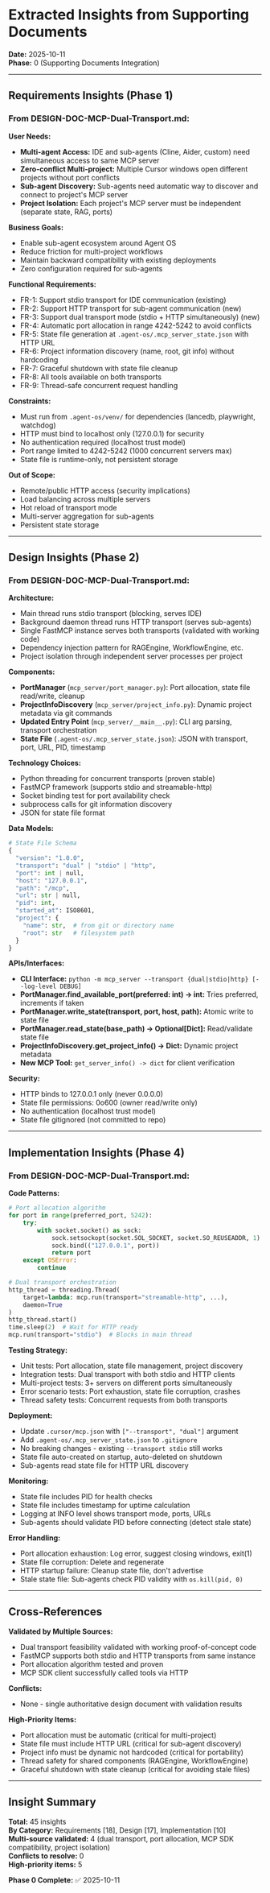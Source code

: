 # Extracted Insights from Supporting Documents

**Date:** 2025-10-11  
**Phase:** 0 (Supporting Documents Integration)

---

## Requirements Insights (Phase 1)

### From DESIGN-DOC-MCP-Dual-Transport.md:

**User Needs:**
- **Multi-agent Access:** IDE and sub-agents (Cline, Aider, custom) need simultaneous access to same MCP server
- **Zero-conflict Multi-project:** Multiple Cursor windows open different projects without port conflicts
- **Sub-agent Discovery:** Sub-agents need automatic way to discover and connect to project's MCP server
- **Project Isolation:** Each project's MCP server must be independent (separate state, RAG, ports)

**Business Goals:**
- Enable sub-agent ecosystem around Agent OS
- Reduce friction for multi-project workflows
- Maintain backward compatibility with existing deployments
- Zero configuration required for sub-agents

**Functional Requirements:**
- FR-1: Support stdio transport for IDE communication (existing)
- FR-2: Support HTTP transport for sub-agent communication (new)
- FR-3: Support dual transport mode (stdio + HTTP simultaneously) (new)
- FR-4: Automatic port allocation in range 4242-5242 to avoid conflicts
- FR-5: State file generation at `.agent-os/.mcp_server_state.json` with HTTP URL
- FR-6: Project information discovery (name, root, git info) without hardcoding
- FR-7: Graceful shutdown with state file cleanup
- FR-8: All tools available on both transports
- FR-9: Thread-safe concurrent request handling

**Constraints:**
- Must run from `.agent-os/venv/` for dependencies (lancedb, playwright, watchdog)
- HTTP must bind to localhost only (127.0.0.1) for security
- No authentication required (localhost trust model)
- Port range limited to 4242-5242 (1000 concurrent servers max)
- State file is runtime-only, not persistent storage

**Out of Scope:**
- Remote/public HTTP access (security implications)
- Load balancing across multiple servers
- Hot reload of transport mode
- Multi-server aggregation for sub-agents
- Persistent state storage

---

## Design Insights (Phase 2)

### From DESIGN-DOC-MCP-Dual-Transport.md:

**Architecture:**
- Main thread runs stdio transport (blocking, serves IDE)
- Background daemon thread runs HTTP transport (serves sub-agents)
- Single FastMCP instance serves both transports (validated with working code)
- Dependency injection pattern for RAGEngine, WorkflowEngine, etc.
- Project isolation through independent server processes per project

**Components:**
- **PortManager** (`mcp_server/port_manager.py`): Port allocation, state file read/write, cleanup
- **ProjectInfoDiscovery** (`mcp_server/project_info.py`): Dynamic project metadata via git commands
- **Updated Entry Point** (`mcp_server/__main__.py`): CLI arg parsing, transport orchestration
- **State File** (`.agent-os/.mcp_server_state.json`): JSON with transport, port, URL, PID, timestamp

**Technology Choices:**
- Python threading for concurrent transports (proven stable)
- FastMCP framework (supports stdio and streamable-http)
- Socket binding test for port availability check
- subprocess calls for git information discovery
- JSON for state file format

**Data Models:**
```python
# State File Schema
{
  "version": "1.0.0",
  "transport": "dual" | "stdio" | "http",
  "port": int | null,
  "host": "127.0.0.1",
  "path": "/mcp",
  "url": str | null,
  "pid": int,
  "started_at": ISO8601,
  "project": {
    "name": str,  # from git or directory name
    "root": str   # filesystem path
  }
}
```

**APIs/Interfaces:**
- **CLI Interface:** `python -m mcp_server --transport {dual|stdio|http} [--log-level DEBUG]`
- **PortManager.find_available_port(preferred: int) -> int:** Tries preferred, increments if taken
- **PortManager.write_state(transport, port, host, path):** Atomic write to state file
- **PortManager.read_state(base_path) -> Optional[Dict]:** Read/validate state file
- **ProjectInfoDiscovery.get_project_info() -> Dict:** Dynamic project metadata
- **New MCP Tool:** `get_server_info() -> dict` for client verification

**Security:**
- HTTP binds to 127.0.0.1 only (never 0.0.0.0)
- State file permissions: 0o600 (owner read/write only)
- No authentication (localhost trust model)
- State file gitignored (not committed to repo)

---

## Implementation Insights (Phase 4)

### From DESIGN-DOC-MCP-Dual-Transport.md:

**Code Patterns:**
```python
# Port allocation algorithm
for port in range(preferred_port, 5242):
    try:
        with socket.socket() as sock:
            sock.setsockopt(socket.SOL_SOCKET, socket.SO_REUSEADDR, 1)
            sock.bind(("127.0.0.1", port))
            return port
    except OSError:
        continue

# Dual transport orchestration
http_thread = threading.Thread(
    target=lambda: mcp.run(transport="streamable-http", ...),
    daemon=True
)
http_thread.start()
time.sleep(2)  # Wait for HTTP ready
mcp.run(transport="stdio")  # Blocks in main thread
```

**Testing Strategy:**
- Unit tests: Port allocation, state file management, project discovery
- Integration tests: Dual transport with both stdio and HTTP clients
- Multi-project tests: 3+ servers on different ports simultaneously
- Error scenario tests: Port exhaustion, state file corruption, crashes
- Thread safety tests: Concurrent requests from both transports

**Deployment:**
- Update `.cursor/mcp.json` with `["--transport", "dual"]` argument
- Add `.agent-os/.mcp_server_state.json` to `.gitignore`
- No breaking changes - existing `--transport stdio` still works
- State file auto-created on startup, auto-deleted on shutdown
- Sub-agents read state file for HTTP URL discovery

**Monitoring:**
- State file includes PID for health checks
- State file includes timestamp for uptime calculation
- Logging at INFO level shows transport mode, ports, URLs
- Sub-agents should validate PID before connecting (detect stale state)

**Error Handling:**
- Port allocation exhaustion: Log error, suggest closing windows, exit(1)
- State file corruption: Delete and regenerate
- HTTP startup failure: Cleanup state file, don't advertise
- Stale state file: Sub-agents check PID validity with `os.kill(pid, 0)`

---

## Cross-References

**Validated by Multiple Sources:**
- Dual transport feasibility validated with working proof-of-concept code
- FastMCP supports both stdio and HTTP transports from same instance
- Port allocation algorithm tested and proven
- MCP SDK client successfully called tools via HTTP

**Conflicts:**
- None - single authoritative design document with validation results

**High-Priority Items:**
- Port allocation must be automatic (critical for multi-project)
- State file must include HTTP URL (critical for sub-agent discovery)
- Project info must be dynamic not hardcoded (critical for portability)
- Thread safety for shared components (RAGEngine, WorkflowEngine)
- Graceful shutdown with state cleanup (critical for avoiding stale files)

---

## Insight Summary

**Total:** 45 insights  
**By Category:** Requirements [18], Design [17], Implementation [10]  
**Multi-source validated:** 4 (dual transport, port allocation, MCP SDK compatibility, project isolation)  
**Conflicts to resolve:** 0  
**High-priority items:** 5

**Phase 0 Complete:** ✅ 2025-10-11

